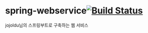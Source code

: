 # spring-webservice[![Build Status](https://travis-ci.org/GOTY8/spring-webservice.svg?branch=master)](https://travis-ci.org/GOTY8/spring-webservice)
jojoldu님의 스프링부트로 구축하는 웹 서비스
